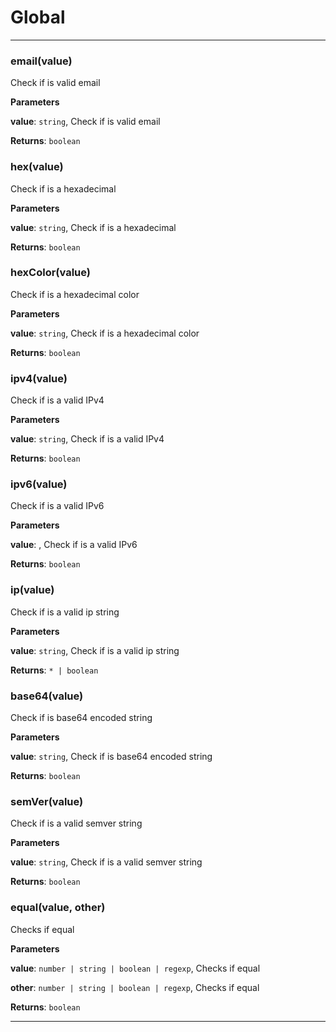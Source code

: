 # Global





* * *

### email(value) 

Check if is valid email

**Parameters**

**value**: `string`, Check if is valid email

**Returns**: `boolean`


### hex(value) 

Check if is a hexadecimal

**Parameters**

**value**: `string`, Check if is a hexadecimal

**Returns**: `boolean`


### hexColor(value) 

Check if is a hexadecimal color

**Parameters**

**value**: `string`, Check if is a hexadecimal color

**Returns**: `boolean`


### ipv4(value) 

Check if is a valid IPv4

**Parameters**

**value**: `string`, Check if is a valid IPv4

**Returns**: `boolean`


### ipv6(value) 

Check if is a valid IPv6

**Parameters**

**value**: , Check if is a valid IPv6

**Returns**: `boolean`


### ip(value) 

Check if is a valid ip string

**Parameters**

**value**: `string`, Check if is a valid ip string

**Returns**: `* | boolean`


### base64(value) 

Check if is base64 encoded string

**Parameters**

**value**: `string`, Check if is base64 encoded string

**Returns**: `boolean`


### semVer(value) 

Check if is a valid semver string

**Parameters**

**value**: `string`, Check if is a valid semver string

**Returns**: `boolean`


### equal(value, other) 

Checks if equal

**Parameters**

**value**: `number | string | boolean | regexp`, Checks if equal

**other**: `number | string | boolean | regexp`, Checks if equal

**Returns**: `boolean`



* * *










